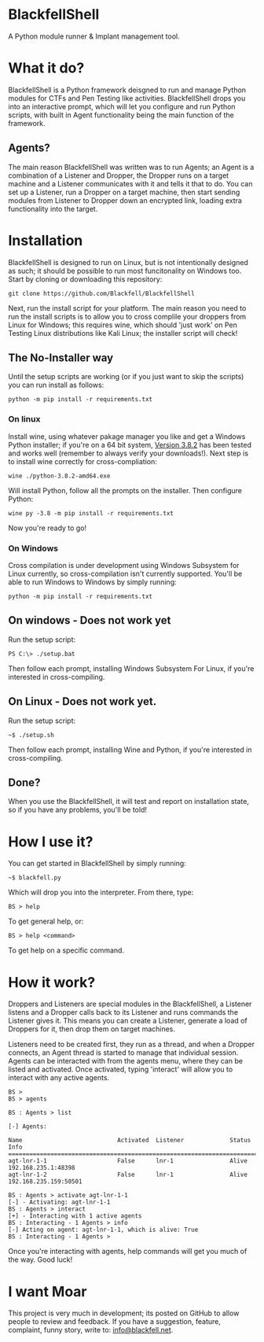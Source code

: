 # BlackfellShell

A Python module runner & Implant management tool.

# What it do?

BlackfellShell is a Python framework deisgned to run and manage Python modules for CTFs and Pen Testing like activities. BlackfellShell drops you into an interactive prompt, which will let you configure and run Python scripts, with built in Agent functionality being the main function of the framework.

## Agents?

The main reason BlackfellShell was written was to run Agents; an Agent is a combination of a Listener and Dropper, the Dropper runs on a target machine and a Listener communicates with it and tells it that to do. You can set up a Listener, run a Dropper on a target machine, then start sending modules from Listener to Dropper down an encrypted link, loading extra functionality into the target.

# Installation

BlackfellShell is designed to run on Linux, but is not intentionally designed as such; it should be possible to run most funcitonality on Windows too. Start by cloning or downloading this repository:

```
git clone https://github.com/Blackfell/BlackfellShell
```

Next, run the install script for your platform. The main reason you need to run the install scripts is to allow you to cross complile your droppers from Linux for Windows; this requires wine, which should 'just work' on Pen Testing Linux distributions like Kali Linux; the installer script will check!

## The No-Installer way

Until the setup scripts are working (or if you just want to skip the scripts) you can run install as follows:

```
python -m pip install -r requirements.txt
```

### On linux

Install wine, using whatever pakage manager you like and get a Windows Python installer; if you're on a 64 bit system, [Version 3.8.2](https://www.python.org/ftp/python/3.8.2/python-3.8.2-amd64.exe) has been tested and works well (remember to always verify your downloads!). Next step is to install wine correctly for cross-compliation:

```
wine ./python-3.8.2-amd64.exe
```

Will install Python, follow all the prompts on the installer. Then configure Python:

```
wine py -3.8 -m pip install -r requirements.txt
```

Now you're ready to go!

### On Windows

Cross compilation is under development using Windows Subsystem for Linux currently, so cross-compilation isn't currently supported. You'll be able to run Windows to Windows by simply running:

```
python -m pip install -r requirements.txt
```

## On windows - Does not work yet

Run the setup script:

```
PS C:\> ./setup.bat
```

Then follow each prompt, installing Windows Subsystem For Linux, if you're interested in cross-compiling.

## On Linux - Does not work yet.


Run the setup script:

```
~$ ./setup.sh
```

Then follow each prompt, installing Wine and Python, if you're interested in cross-compiling.

## Done?

When you use the BlackfellShell, it will test and report on installation state, so if you have any problems, you'll be told!

# How I use it?

You can get started in BlackfellShell by simply running:

```
~$ blackfell.py

```

Which will drop you into the interpreter. From there, type:

```
BS > help
```

To get general help, or:

```
BS > help <command>
```

To get help on a specific command.

# How it work?

Droppers and Listeners are special modules  in the BlackfellShell, a Listener listens and a Dropper calls back to its Listener and runs commands the Listener gives it. This means you can create a Listener, generate a load of Droppers for it, then drop them on target machines.

Listeners need to be created first, they run as a thread, and when a Dropper connects, an Agent thread is started to manage that individual session. Agents can be interacted with from the agents menu, where they can be listed and activated. Once activated, typing 'interact' will allow you to interact with any active agents.

```
BS >
BS > agents

BS : Agents > list

[-] Agents:

Name                           Activated  Listener             Status     Info                          
====================================================================================================
agt-lnr-1-1                    False      lnr-1                Alive      192.168.235.1:48398           
agt-lnr-1-2                    False      lnr-1                Alive      192.168.235.159:50501         

BS : Agents > activate agt-lnr-1-1
[-] - Activating: agt-lnr-1-1
BS : Agents > interact
[+] - Interacting with 1 active agents
BS : Interacting - 1 Agents > info
[-] Acting on agent: agt-lnr-1-1, which is alive: True
BS : Interacting - 1 Agents >
```

Once you're interacting with agents, help commands will get you much of the way. Good luck!

# I want Moar

This project is very much in development; its posted on GitHub to allow people to review and feedback. If you have a suggestion, feature, complaint, funny story, write to: info@blackfell.net.
